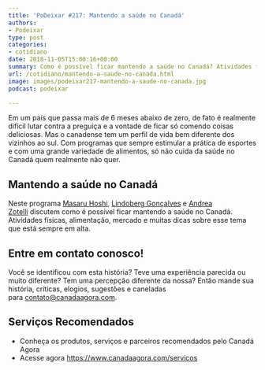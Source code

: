 ```yaml
---
title: 'PoDeixar #217: Mantendo a saúde no Canadá'
authors:
- Podeixar
type: post
categories:
- cotidiano
date: 2018-11-05T15:00:16+00:00
summary: Como é possível ficar mantendo a saúde no Canadá? Atividades físicas, alimentação, mercado e muitas dicas sobre esse tema que está sempre em alta.
url: /cotidiano/mantendo-a-saude-no-canada.html
image: images/podeixar217-mantendo-a-saude-no-canada.jpg
podcast: podeixar

---
```

<div>
  <div>
    Em um país que passa mais de 6 meses abaixo de zero, de fato é realmente difícil lutar contra a preguiça e a vontade de ficar só comendo coisas deliciosas. Mas o canadense tem um perfil de vida bem diferente dos vizinhos ao sul. Com programas que sempre estimular a prática de esportes e com uma grande variedade de alimentos, só não cuida da saúde no Canadá quem realmente não quer.
  </div>
</div>

## Mantendo a saúde no Canadá

Neste programa [Masaru Hoshi][1], [Lindoberg Gonçalves][2] e [Andrea Zotelli][3] discutem como é possível ficar mantendo a saúde no Canadá. Atividades físicas, alimentação, mercado e muitas dicas sobre esse tema que está sempre em alta.


## Entre em contato conosco!

Você se identificou com esta história? Teve uma experiência parecida ou muito diferente? Tem uma percepção diferente da nossa? Então mande sua história, críticas, elogios, sugestões e caneladas para <contato@canadaagora.com>.

## Serviços Recomendados

  * Conheça os produtos, serviços e parceiros recomendados pelo Canadá Agora
  * Acesse agora <https://www.canadaagora.com/servicos>

 [1]: /japa
 [2]: /berg
 [3]: /andreazotelli